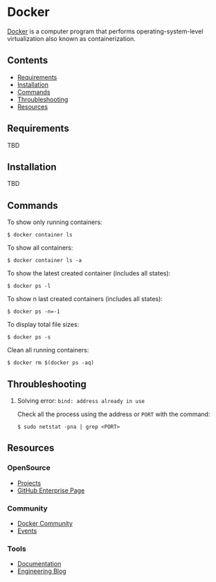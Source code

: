 # Docker

[Docker](https://www.docker.com/) is a computer program that performs operating-system-level virtualization also known as containerization.

## Contents

- [Requirements](#requirements)
- [Installation](#installation)
- [Commands](#commands)
- [Throubleshooting](#throubleshooting)
- [Resources](#resources)

## Requirements

TBD

## Installation

TBD

## Commands

To show only running containers:

```
$ docker container ls
```

To show all containers:

```
$ docker container ls -a
```

To show the latest created container (includes all states):

```
$ docker ps -l
```

To show n last created containers (includes all states):

```
$ docker ps -n=-1
```

To display total file sizes:

```
$ docker ps -s
```

Clean all running containers:

```
$ docker rm $(docker ps -aq)
```

## Throubleshooting

1. Solving error: `bind: address already in use`

   Check all the process using the address or `PORT` with the command:
  
   ```
   $ sudo netstat -pna | grep <PORT>
   ```

## Resources

### OpenSource
- [Projects](https://www.docker.com/community/open-source)
- [GitHub Enterprise Page](https://github.com/docker)

### Community
- [Docker Community](https://www.docker.com/docker-community)
- [Events](https://events.docker.com/)

### Tools
- [Documentation](https://docs.docker.com/)
- [Engineering Blog](https://engineering.docker.com/)
